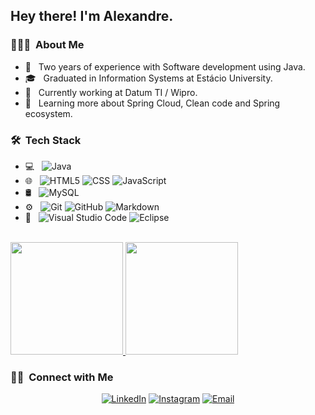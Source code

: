<h2> Hey there! I'm Alexandre.</h2>

<h3> 👨🏻‍💻 &nbsp;About Me </h3>

- 🤔 &nbsp; Two years of experience with Software development using Java.
- 🎓 &nbsp; Graduated in Information Systems at Estácio University.
- 💼 &nbsp; Currently working at Datum TI / Wipro.
- 🌱 &nbsp; Learning more about Spring Cloud, Clean code and Spring ecosystem.

<h3> 🛠 &nbsp;Tech Stack</h3>

- 💻 &nbsp;
  ![Java](https://img.shields.io/badge/-Java-333333?style=flat&logo=Java&logoColor=007396)
- 🌐 &nbsp;
  ![HTML5](https://img.shields.io/badge/-HTML5-333333?style=flat&logo=HTML5)
  ![CSS](https://img.shields.io/badge/-CSS-333333?style=flat&logo=CSS3&logoColor=1572B6)
  ![JavaScript](https://img.shields.io/badge/-JavaScript-333333?style=flat&logo=javascript)
- 🛢 &nbsp;
  ![MySQL](https://img.shields.io/badge/-MySQL-333333?style=flat&logo=mysql)
- ⚙️ &nbsp;
  ![Git](https://img.shields.io/badge/-Git-333333?style=flat&logo=git)
  ![GitHub](https://img.shields.io/badge/-GitHub-333333?style=flat&logo=github)
  ![Markdown](https://img.shields.io/badge/-Markdown-333333?style=flat&logo=markdown)
- 🔧 &nbsp;
  ![Visual Studio Code](https://img.shields.io/badge/-Visual%20Studio%20Code-333333?style=flat&logo=visual-studio-code&logoColor=007ACC)
  ![Eclipse](https://img.shields.io/badge/-Eclipse-333333?style=flat&logo=eclipse-ide&logoColor=2C2255)


<br/>

<a href="https://github.com/AVS1508">
  <img height="180em" src="https://github-readme-stats.vercel.app/api?username=ryxandy&theme=buefy&show_icons=true" />
  <img height="180em" src="https://github-readme-stats.vercel.app/api/top-langs/?username=ryxandy&theme=buefy&layout=compact" />
</a>

<br/>

<h3> 🤝🏻 &nbsp;Connect with Me </h3>

<p align="center">
<a href="https://www.linkedin.com/in/alexandreslopes/"><img alt="LinkedIn" src="https://img.shields.io/badge/LinkedIn-alexandreslopes-blue?style=flat-square&logo=linkedin"></a>
<a href="https://www.instagram.com/xande.dll/?hl=pt-br"><img alt="Instagram" src="https://img.shields.io/badge/Instagram-xande.dll-blue?style=flat-square&logo=instagram"></a>
<a href="mailto:ryxandy@hotmail.com"><img alt="Email" src="https://img.shields.io/badge/Email-ryxandy@hotmail.com-blue?style=flat-square&logo=gmail"></a>
</p>
